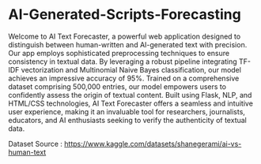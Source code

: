 # AI-Generated-Scripts-Forecasting

Welcome to AI Text Forecaster, a powerful web application designed to distinguish between human-written and AI-generated text with precision. Our app employs sophisticated preprocessing techniques to ensure consistency in textual data. By leveraging a robust pipeline integrating TF-IDF vectorization and Multinomial Naive Bayes classification, our model achieves an impressive accuracy of 95%. Trained on a comprehensive dataset comprising 500,000 entries, our model empowers users to confidently assess the origin of textual content. Built using Flask, NLP, and HTML/CSS technologies, AI Text Forecaster offers a seamless and intuitive user experience, making it an invaluable tool for researchers, journalists, educators, and AI enthusiasts seeking to verify the authenticity of textual data.


Dataset Source : https://www.kaggle.com/datasets/shanegerami/ai-vs-human-text
